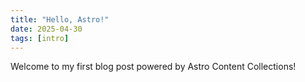 ```yaml
---
title: "Hello, Astro!"
date: 2025-04-30
tags: [intro]
---
```


Welcome to my first blog post powered by Astro Content Collections!
